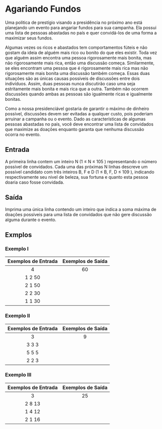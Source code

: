 # Agariando Fundos
Uma politica de prestígio visando a presidência no próximo ano está planejando um evento para angariar fundos para sua campanha. Ela possui uma lista de pessoas abastadas no país e quer convidá-los de uma forma a maximizar seus fundos.

Algumas vezes os ricos e abastados tem comportamentos fúteis e não gostam da ideia de alguém mais rico ou bonito do que eles existir. Toda vez que alguém assim encontra uma pessoa rigorosamente mais bonita, mas não rigorosamente mais rica, então uma discussão começa. Similarmente, se eles encontram uma pessoa que é rigorosamente mais rica mas não rigorosamente mais bonita uma discussão também começa. Essas duas situações são as únicas causas possíveis de discussões entre dois indivíduos. Assim, duas pessoas nunca discutirão caso uma seja estritamente mais bonita e mais rica que a outra. Também não ocorrem discussões quando ambas as pessoas são igualmente ricas e igualmente bonitas.

Como a nossa presidenciável gostaria de garantir o máximo de dinheiro possível, discussões devem ser evitadas a qualquer custo, pois poderiam arruinar a campanha ou o evento. Dado as características de algumas pessoas abastadas no país, você deve encontrar uma lista de convidados que maximize as doações enquanto garanta que nenhuma discussão ocorra no evento.

## Entrada
A primeira linha contem um inteiro N (1 ≤ N ≤ 105 ) representando o número possível de convidados. Cada uma das próximas N linhas descreve um possível candidato com três inteiros B, F e D (1 ≤ B, F, D ≤ 109 ), indicando respectivamente seu nivel de beleza, sua fortuna e quanto esta pessoa doaria caso fosse convidada.

## Saída
Imprima uma única linha contendo um inteiro que indica a soma máxima de doações possíveis para uma lista de convidados que não gere discussão alguma durante o evento.

## Exmplos
### Exemplo I
|Exemplos de Entrada|Exemplos de Saída|
|:-----------------:|:---------------:|
|4|60|
|1 2 50||
|2 1 50 ||
|2 2 30||
|1 1 30||

### Exemplo II
|Exemplos de Entrada|Exemplos de Saída|
|:-----------------:|:---------------:|
|3|9|
|3 3 3||
|5 5 5 ||
|2 2 3||

### Exemplo III
|Exemplos de Entrada|Exemplos de Saída|
|:-----------------:|:---------------:|
|3|25|
|2 8 13||
|1 4 12 ||
|2 1 16||
